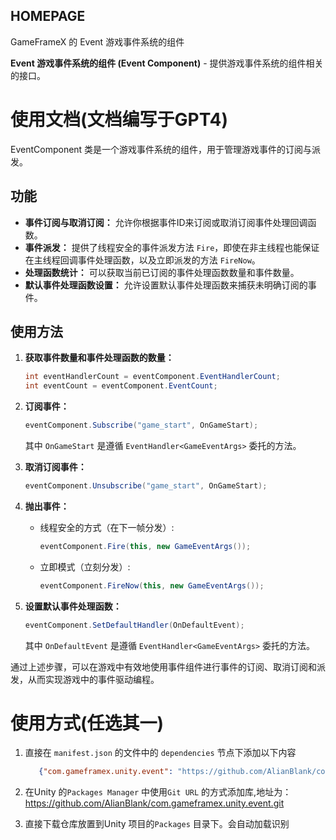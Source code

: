 ﻿## HOMEPAGE

GameFrameX 的 Event 游戏事件系统的组件

**Event 游戏事件系统的组件 (Event Component)** - 提供游戏事件系统的组件相关的接口。

# 使用文档(文档编写于GPT4)

EventComponent 类是一个游戏事件系统的组件，用于管理游戏事件的订阅与派发。

## 功能

- **事件订阅与取消订阅：** 允许你根据事件ID来订阅或取消订阅事件处理回调函数。
- **事件派发：** 提供了线程安全的事件派发方法 `Fire`，即使在非主线程也能保证在主线程回调事件处理函数，以及立即派发的方法 `FireNow`。
- **处理函数统计：** 可以获取当前已订阅的事件处理函数数量和事件数量。
- **默认事件处理函数设置：** 允许设置默认事件处理函数来捕获未明确订阅的事件。

## 使用方法

1. **获取事件数量和事件处理函数的数量：**

   ```csharp
   int eventHandlerCount = eventComponent.EventHandlerCount;
   int eventCount = eventComponent.EventCount;
   ```

2. **订阅事件：**

   ```csharp
   eventComponent.Subscribe("game_start", OnGameStart);
   ```

   其中 `OnGameStart` 是遵循 `EventHandler<GameEventArgs>` 委托的方法。

3. **取消订阅事件：**

   ```csharp
   eventComponent.Unsubscribe("game_start", OnGameStart);
   ```

4. **抛出事件：**

    - 线程安全的方式（在下一帧分发）:

      ```csharp
      eventComponent.Fire(this, new GameEventArgs());
      ```

    - 立即模式（立刻分发）:

      ```csharp
      eventComponent.FireNow(this, new GameEventArgs());
      ```

5. **设置默认事件处理函数：**

   ```csharp
   eventComponent.SetDefaultHandler(OnDefaultEvent);
   ```

   其中 `OnDefaultEvent` 是遵循 `EventHandler<GameEventArgs>` 委托的方法。

通过上述步骤，可以在游戏中有效地使用事件组件进行事件的订阅、取消订阅和派发，从而实现游戏中的事件驱动编程。

# 使用方式(任选其一)

1. 直接在 `manifest.json` 的文件中的 `dependencies` 节点下添加以下内容
   ```json
      {"com.gameframex.unity.event": "https://github.com/AlianBlank/com.gameframex.unity.event.git"}
    ```
2. 在Unity 的`Packages Manager` 中使用`Git URL` 的方式添加库,地址为：https://github.com/AlianBlank/com.gameframex.unity.event.git

3. 直接下载仓库放置到Unity 项目的`Packages` 目录下。会自动加载识别